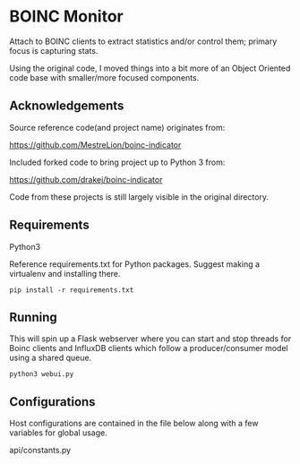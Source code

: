 BOINC Monitor
===============
Attach to BOINC clients to extract statistics and/or control them; primary focus is capturing stats.

Using the original code, I moved things into a bit more of an Object Oriented code base with smaller/more focused components.

Acknowledgements
---------------
Source reference code(and project name) originates from: 

https://github.com/MestreLion/boinc-indicator

Included forked code to bring project up to Python 3 from:

https://github.com/drakej/boinc-indicator

Code from these projects is still largely visible in the original directory.


Requirements
---------------
Python3 

Reference requirements.txt for Python packages.  Suggest making a virtualenv and installing there.

``pip install -r requirements.txt``


Running
---------------
This will spin up a Flask webserver where you can start and stop threads for Boinc clients and InfluxDB clients which follow a producer/consumer model using a shared queue.

``python3 webui.py``


Configurations
---------------
Host configurations are contained in the file below along with a few variables for global usage.

api/constants.py